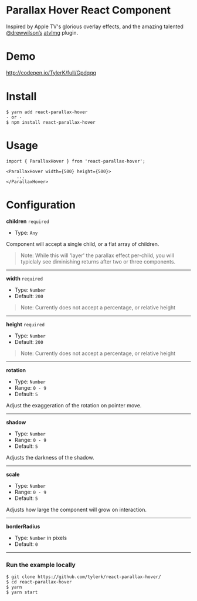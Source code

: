 # Parallax Hover React Component

Inspired by Apple TV's glorious overlay effects, and the amazing talented [@drewwilson’s](http://drewwilson.com/) [atvImg](https://github.com/drewwilson/atvImg) plugin.

# Demo

http://codepen.io/TylerK/full/Gpdqqq

# Install

```
$ yarn add react-parallax-hover
- or -
$ npm install react-parallax-hover
```

# Usage

```
import { ParallaxHover } from 'react-parallax-hover';

<ParallaxHover width={500} height={500}>
    ...
</ParallaxHover>
```

# Configuration

**children** `required`

- Type: `Any`

Component will accept a single child, or a flat array of children.

> Note: While this will 'layer' the parallax effect per-child, you will typiclaly see diminishing returns after two or three components.

---

**width** `required`

- Type: `Number`
- Default: `200`

> Note: Currently does not accept a percentage, or relative height

---

**height** `required`

- Type: `Number`
- Default: `200`

> Note: Currently does not accept a percentage, or relative height

---

**rotation**

- Type: `Number`
- Range: `0 - 9`
- Default: `5`

Adjust the exaggeration of the rotation on pointer move.

---

**shadow**

- Type: `Number`
- Range: `0 - 9`
- Default: `5`

Adjusts the darkness of the shadow.

---

**scale**

- Type: `Number`
- Range: `0 - 9`
- Default: `5`

Adjusts how large the component will grow on interaction.

---

**borderRadius**

- Type: `Number` in pixels
- Default: `0`

---

### Run the example locally

```
$ git clone https://github.com/tylerk/react-parallax-hover/
$ cd react-parallax-hover
$ yarn
$ yarn start
```
